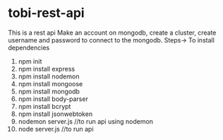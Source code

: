 # tobi-rest-api
This is a rest api 
Make an account on mongodb, create a cluster, create username and password to connect to the mongodb.
Steps-> To install dependencies 
1. npm init
2. npm install express
3. npm install nodemon
4. npm install mongoose
5. npm install mongodb
6. npm install body-parser 
7. npm install bcrypt
8. npm install jsonwebtoken
9. nodemon server.js  //to run api using nodemon
10. node server.js //to run api

